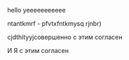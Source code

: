 
hello yeeeeeeeeeee

ntantkmrf - pfvtxfntkmysq rjnbr)

cjdthityyjсовершенно с этим согласен


И Я с этим согласен
